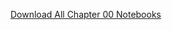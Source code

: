 [Download All Chapter 00 Notebooks](https://download-directory.github.io/?url=https://github.com/coursekata/teaching-materials/tree/main/By%20Chapter%20(ABCD)/Chapter%2000)
